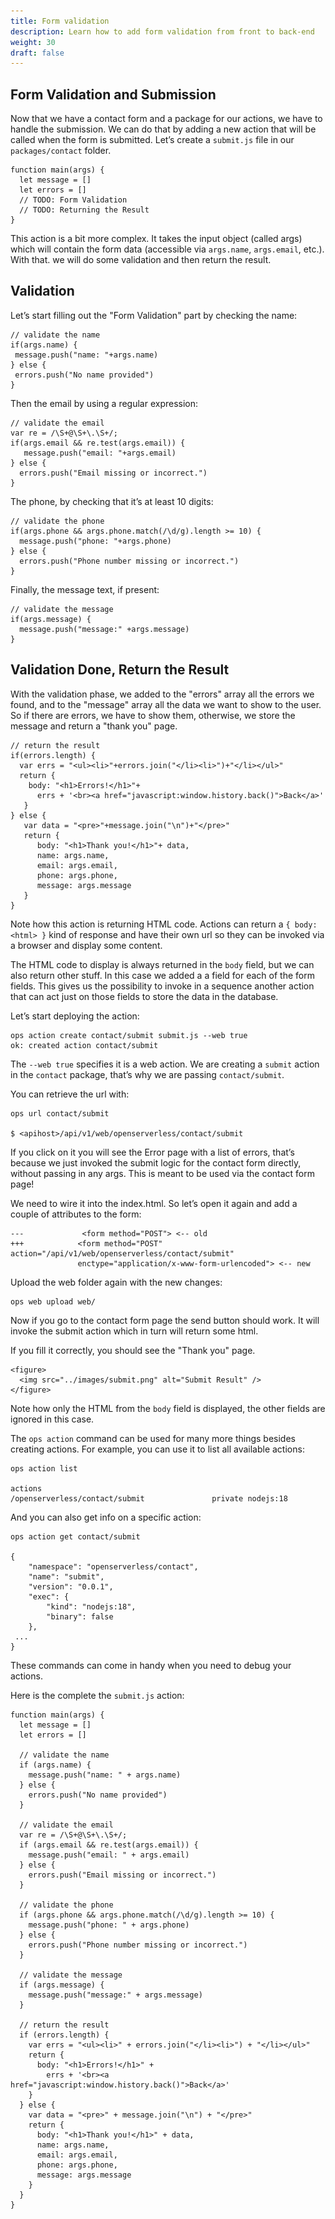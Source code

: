 ```yaml
---
title: Form validation
description: Learn how to add form validation from front to back-end
weight: 30
draft: false
---
```

## Form Validation and Submission

Now that we have a contact form and a package for our actions, we have
to handle the submission. We can do that by adding a new action that
will be called when the form is submitted. Let’s create a `submit.js`
file in our `packages/contact` folder.

    function main(args) {
      let message = []
      let errors = []
      // TODO: Form Validation
      // TODO: Returning the Result
    }

This action is a bit more complex. It takes the input object (called
args) which will contain the form data (accessible via `args.name`,
`args.email`, etc.). With that. we will do some validation and then
return the result.

## Validation

Let’s start filling out the "Form Validation" part by checking the name:

    // validate the name
    if(args.name) {
     message.push("name: "+args.name)
    } else {
     errors.push("No name provided")
    }

Then the email by using a regular expression:

    // validate the email
    var re = /\S+@\S+\.\S+/;
    if(args.email && re.test(args.email)) {
       message.push("email: "+args.email)
    } else {
      errors.push("Email missing or incorrect.")
    }

The phone, by checking that it’s at least 10 digits:

    // validate the phone
    if(args.phone && args.phone.match(/\d/g).length >= 10) {
      message.push("phone: "+args.phone)
    } else {
      errors.push("Phone number missing or incorrect.")
    }

Finally, the message text, if present:

    // validate the message
    if(args.message) {
      message.push("message:" +args.message)
    }

## Validation Done, Return the Result

With the validation phase, we added to the "errors" array all the errors
we found, and to the "message" array all the data we want to show to the
user. So if there are errors, we have to show them, otherwise, we store
the message and return a "thank you" page.

    // return the result
    if(errors.length) {
      var errs = "<ul><li>"+errors.join("</li><li>")+"</li></ul>"
      return {
        body: "<h1>Errors!</h1>"+
          errs + '<br><a href="javascript:window.history.back()">Back</a>'
       }
    } else {
       var data = "<pre>"+message.join("\n")+"</pre>"
       return {
          body: "<h1>Thank you!</h1>"+ data,
          name: args.name,
          email: args.email,
          phone: args.phone,
          message: args.message
       }
    }

Note how this action is returning HTML code. Actions can return a
`{ body: <html> }` kind of response and have their own url so they can
be invoked via a browser and display some content.

The HTML code to display is always returned in the `body` field, but we
can also return other stuff. In this case we added a a field for each of
the form fields. This gives us the possibility to invoke in a sequence
another action that can act just on those fields to store the data in
the database.

Let’s start deploying the action:

    ops action create contact/submit submit.js --web true
    ok: created action contact/submit

The `--web true` specifies it is a web action. We are creating a
`submit` action in the `contact` package, that’s why we are passing
`contact/submit`.

You can retrieve the url with:

    ops url contact/submit

    $ <apihost>/api/v1/web/openserverless/contact/submit

If you click on it you will see the Error page with a list of errors,
that’s because we just invoked the submit logic for the contact form
directly, without passing in any args. This is meant to be used via the
contact form page!

We need to wire it into the index.html. So let’s open it again and add a
couple of attributes to the form:

    ---             <form method="POST"> <-- old
    +++            <form method="POST" action="/api/v1/web/openserverless/contact/submit"
                   enctype="application/x-www-form-urlencoded"> <-- new

Upload the web folder again with the new changes:

    ops web upload web/

Now if you go to the contact form page the send button should work. It
will invoke the submit action which in turn will return some html.

If you fill it correctly, you should see the "Thank you" page.

    <figure>
      <img src="../images/submit.png" alt="Submit Result" />
    </figure>

Note how only the HTML from the `body` field is displayed, the other
fields are ignored in this case.

The `ops action` command can be used for many more things besides
creating actions. For example, you can use it to list all available
actions:

    ops action list

    actions
    /openserverless/contact/submit               private nodejs:18

And you can also get info on a specific action:

    ops action get contact/submit

    {
        "namespace": "openserverless/contact",
        "name": "submit",
        "version": "0.0.1",
        "exec": {
            "kind": "nodejs:18",
            "binary": false
        },
     ...
    }

These commands can come in handy when you need to debug your actions.

Here is the complete the `submit.js` action:

    function main(args) {
      let message = []
      let errors = []

      // validate the name
      if (args.name) {
        message.push("name: " + args.name)
      } else {
        errors.push("No name provided")
      }

      // validate the email
      var re = /\S+@\S+\.\S+/;
      if (args.email && re.test(args.email)) {
        message.push("email: " + args.email)
      } else {
        errors.push("Email missing or incorrect.")
      }

      // validate the phone
      if (args.phone && args.phone.match(/\d/g).length >= 10) {
        message.push("phone: " + args.phone)
      } else {
        errors.push("Phone number missing or incorrect.")
      }

      // validate the message
      if (args.message) {
        message.push("message:" + args.message)
      }

      // return the result
      if (errors.length) {
        var errs = "<ul><li>" + errors.join("</li><li>") + "</li></ul>"
        return {
          body: "<h1>Errors!</h1>" +
            errs + '<br><a href="javascript:window.history.back()">Back</a>'
        }
      } else {
        var data = "<pre>" + message.join("\n") + "</pre>"
        return {
          body: "<h1>Thank you!</h1>" + data,
          name: args.name,
          email: args.email,
          phone: args.phone,
          message: args.message
        }
      }
    }
